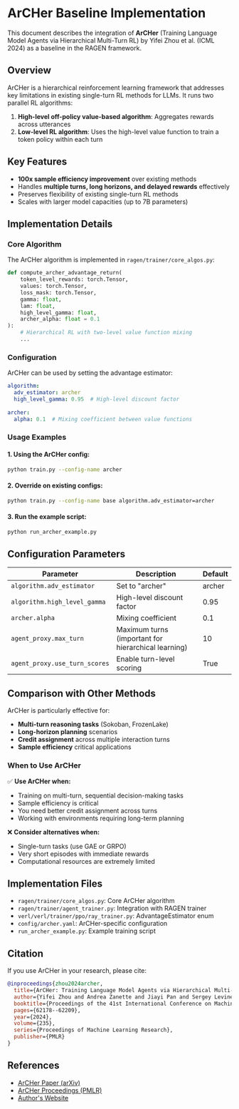 # ArCHer Baseline Implementation

This document describes the integration of **ArCHer** (Training Language Model Agents via Hierarchical Multi-Turn RL) by Yifei Zhou et al. (ICML 2024) as a baseline in the RAGEN framework.

## Overview

ArCHer is a hierarchical reinforcement learning framework that addresses key limitations in existing single-turn RL methods for LLMs. It runs two parallel RL algorithms:

1. **High-level off-policy value-based algorithm**: Aggregates rewards across utterances 
2. **Low-level RL algorithm**: Uses the high-level value function to train a token policy within each turn

## Key Features

- **100x sample efficiency improvement** over existing methods
- Handles **multiple turns, long horizons, and delayed rewards** effectively
- Preserves flexibility of existing single-turn RL methods
- Scales with larger model capacities (up to 7B parameters)

## Implementation Details

### Core Algorithm

The ArCHer algorithm is implemented in `ragen/trainer/core_algos.py`:

```python
def compute_archer_advantage_return(
    token_level_rewards: torch.Tensor,
    values: torch.Tensor, 
    loss_mask: torch.Tensor,
    gamma: float,
    lam: float,
    high_level_gamma: float,
    archer_alpha: float = 0.1
):
    # Hierarchical RL with two-level value function mixing
    ...
```

### Configuration

ArCHer can be used by setting the advantage estimator:

```yaml
algorithm:
  adv_estimator: archer
  high_level_gamma: 0.95  # High-level discount factor
  
archer:
  alpha: 0.1  # Mixing coefficient between value functions
```

### Usage Examples

#### 1. Using the ArCHer config:
```bash
python train.py --config-name archer
```

#### 2. Override on existing configs:
```bash  
python train.py --config-name base algorithm.adv_estimator=archer
```

#### 3. Run the example script:
```bash
python run_archer_example.py
```

## Configuration Parameters

| Parameter | Description | Default |
|-----------|-------------|---------|
| `algorithm.adv_estimator` | Set to "archer" | archer |
| `algorithm.high_level_gamma` | High-level discount factor | 0.95 |
| `archer.alpha` | Mixing coefficient | 0.1 |
| `agent_proxy.max_turn` | Maximum turns (important for hierarchical learning) | 10 |
| `agent_proxy.use_turn_scores` | Enable turn-level scoring | True |

## Comparison with Other Methods

ArCHer is particularly effective for:
- **Multi-turn reasoning tasks** (Sokoban, FrozenLake)
- **Long-horizon planning** scenarios
- **Credit assignment** across multiple interaction turns
- **Sample efficiency** critical applications

### When to Use ArCHer

✅ **Use ArCHer when:**
- Training on multi-turn, sequential decision-making tasks
- Sample efficiency is critical
- You need better credit assignment across turns
- Working with environments requiring long-term planning

❌ **Consider alternatives when:**
- Single-turn tasks (use GAE or GRPO)
- Very short episodes with immediate rewards
- Computational resources are extremely limited

## Implementation Files

- `ragen/trainer/core_algos.py`: Core ArCHer algorithm
- `ragen/trainer/agent_trainer.py`: Integration with RAGEN trainer
- `verl/verl/trainer/ppo/ray_trainer.py`: AdvantageEstimator enum
- `config/archer.yaml`: ArCHer-specific configuration
- `run_archer_example.py`: Example training script

## Citation

If you use ArCHer in your research, please cite:

```bibtex
@inproceedings{zhou2024archer,
  title={ArCHer: Training Language Model Agents via Hierarchical Multi-Turn RL},
  author={Yifei Zhou and Andrea Zanette and Jiayi Pan and Sergey Levine and Aviral Kumar},
  booktitle={Proceedings of the 41st International Conference on Machine Learning},
  pages={62178--62209},
  year={2024},
  volume={235},
  series={Proceedings of Machine Learning Research},
  publisher={PMLR}
}
```

## References

- [ArCHer Paper (arXiv)](https://arxiv.org/abs/2402.19446)
- [ArCHer Proceedings (PMLR)](https://proceedings.mlr.press/v235/zhou24t.html)
- [Author's Website](https://yifeizhou02.github.io/)